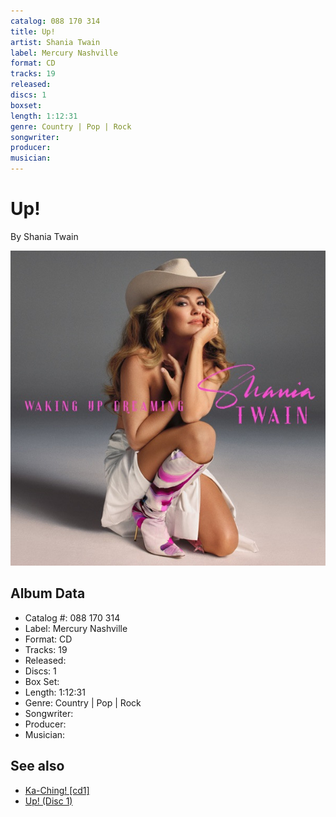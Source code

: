```yaml
---
catalog: 088 170 314
title: Up!
artist: Shania Twain
label: Mercury Nashville
format: CD
tracks: 19
released: 
discs: 1
boxset: 
length: 1:12:31
genre: Country | Pop | Rock
songwriter: 
producer: 
musician: 
---
```


# Up!

By Shania Twain

![](../../assets/cdcovers/Shania_Twain-Up!.png)

## Album Data

- Catalog #: 088 170 314
- Label: Mercury Nashville
- Format: CD
- Tracks: 19
- Released: 
- Discs: 1
- Box Set: 
- Length: 1:12:31
- Genre: Country | Pop | Rock
- Songwriter: 
- Producer: 
- Musician: 


## See also

- [Ka-Ching! [cd1]](Ka-Ching!_[cd1].md)
- [Up! (Disc 1)](Up!_Disc_1.md)
